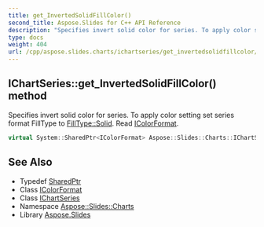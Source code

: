 ```yaml
---
title: get_InvertedSolidFillColor()
second_title: Aspose.Slides for C++ API Reference
description: "Specifies invert solid color for series. To apply color setting set series format FillType to FillType::Solid. Read IColorFormat."
type: docs
weight: 404
url: /cpp/aspose.slides.charts/ichartseries/get_invertedsolidfillcolor/
---
```

## IChartSeries::get_InvertedSolidFillColor() method


Specifies invert solid color for series. To apply color setting set series format FillType to [FillType::Solid](../../../aspose.slides/filltype/). Read [IColorFormat](../../../aspose.slides/icolorformat/).

```cpp
virtual System::SharedPtr<IColorFormat> Aspose::Slides::Charts::IChartSeries::get_InvertedSolidFillColor()=0
```

## See Also

* Typedef [SharedPtr](../../system/sharedptr/)
* Class [IColorFormat](../../aspose.slides/icolorformat/)
* Class [IChartSeries](./)
* Namespace [Aspose::Slides::Charts](../)
* Library [Aspose.Slides](../../)
